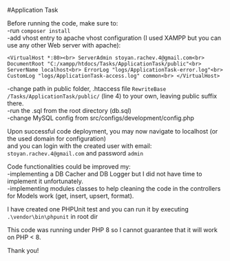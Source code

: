 #Application Task

Before running the code, make sure to:<br>
-run `composer install`<br>
-add vhost entry to apache vhost configuration (I used XAMPP but you can use any other Web server with apache):<br>

`<VirtualHost *:80><br>
    ServerAdmin stoyan.rachev.4@gmail.com<br>
    DocumentRoot "C:/xampp/htdocs/Tasks/ApplicationTask/public"<br>
    ServerName localhost<br>
    ErrorLog "logs/ApplicationTask-error.log"<br>
    CustomLog "logs/ApplicationTask-access.log" common<br>
</VirtualHost>`<br>

-change path in public folder, .htaccess file `RewriteBase /Tasks/ApplicationTask/public/` (line 4) to your own, leaving public suffix there.<br>
-run the .sql from the root directory (db.sql)<br>
-change MySQL config from src/configs/development/config.php<br>

Upon successful code deployment, you may now navigate to localhost (or the used domain for configuration)<br>
and you can login with the created user with email: `stoyan.rachev.4@gmail.com` and password `admin`<br>

Code functionalities could be improved my:<br>
-implementing a DB Cacher and DB Logger but I did not have time to implement it unfortunately.<br>
-implementing modules classes to help cleaning the code in the controllers for Models work (get, insert, upsert, format).<br>

I have created one PHPUnit test and you can run it by executing `.\vendor\bin\phpunit` in root dir<br>

This code was running under PHP 8 so I cannot guarantee that it will work on PHP < 8.<br>

Thank you!